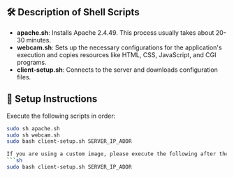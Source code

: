 ## 🛠️ Description of Shell Scripts
- **apache.sh**: Installs Apache 2.4.49. This process usually takes about 20-30 minutes.
- **webcam.sh**: Sets up the necessary configurations for the application's execution and copies resources like HTML, CSS, JavaScript, and CGI programs.
- **client-setup.sh**: Connects to the server and downloads configuration files.

## 🚀 Setup Instructions
Execute the following scripts in order:
   ```sh
   sudo sh apache.sh
   sudo sh webcam.sh
   sudo bash client-setup.sh SERVER_IP_ADDR

If you are using a custom image, please execute the following after the server-side setup is complete:
   ```sh
   sudo bash client-setup.sh SERVER_IP_ADDR